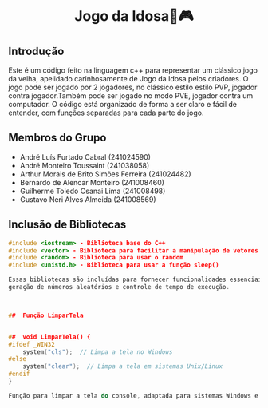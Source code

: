 <h1 align="center"> Jogo da Idosa👵🎮 </h1>

## Introdução
Este é um código feito na linguagem c++ para representar um clássico jogo da velha, apelidado carinhosamente de Jogo da Idosa pelos criadores. O jogo pode
ser jogado por 2 jogadores, no clássico estilo estilo PVP, jogador contra jogador.Também pode ser jogado no modo PVE, jogador contra um computador. O código está organizado de forma a ser claro e fácil de entender, com funções separadas para cada parte do jogo.

## Membros do Grupo
- André Luís Furtado Cabral (241024590)
- André Monteiro Toussaint (241038058)
- Arthur Morais de Brito Simões Ferreira (241024482)
- Bernardo de Alencar Monteiro (241008460)
- Guilherme Toledo Osanai Lima (241008498)
- Gustavo Neri Alves Almeida (241008569)

##  Inclusão de Bibliotecas
```cpp
#include <iostream> - Biblioteca base do C++
#include <vector> - Biblioteca para facilitar a manipulação de vetores
#include <random> - Biblioteca para usar o random
#include <unistd.h> - Biblioteca para usar a função sleep()

Essas bibliotecas são incluídas para fornecer funcionalidades essenciais como entrada/saída de dados, manipulação de vetores, 
geração de números aleatórios e controle de tempo de execução.



##  Função LimparTela


##  void LimparTela() {
#ifdef _WIN32
    system("cls");  // Limpa a tela no Windows
#else
    system("clear");  // Limpa a tela em sistemas Unix/Linux
#endif
}

Função para limpar a tela do console, adaptada para sistemas Windows e Unix/Linux.
